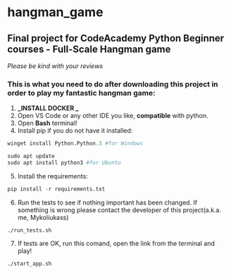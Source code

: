 # hangman_game

## Final project for CodeAcademy Python Beginner courses - Full-Scale Hangman game

_Please be kind with your reviews_

### This is what you need to do after downloading this project in order to play my fantastic hangman game:

1. **_INSTALL DOCKER _**
2. Open VS Code or any other IDE you like, **compatible** with python.
3. Open **Bash** terminal!
4. Install pip if you do not have it installed:

```python
winget install Python.Python.3 #for Windows
```

```python
sudo apt update
sudo apt install python3 #for Ubuntu
```

5. Install the requirements:

```python
pip install -r requirements.txt
```

6. Run the tests to see if nothing important has been changed. If something is wrong please contact the developer of this project(a.k.a. me, Mykoliukass)

```shell
./run_tests.sh
```

7. If tests are OK, run this comand, open the link from the terminal and play!

```shell
./start_app.sh
```
